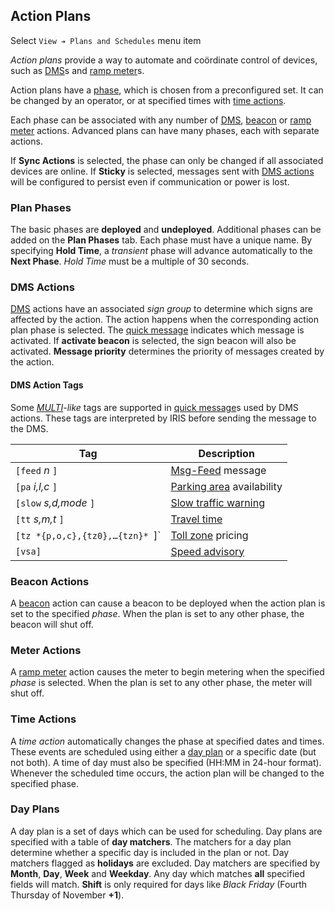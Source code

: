 ## Action Plans

Select `View ➔ Plans and Schedules` menu item

*Action plans* provide a way to automate and coördinate control of devices, such
as [DMS]s and [ramp meter]s.

Action plans have a [phase](#plan-phases), which is chosen from a preconfigured
set.  It can be changed by an operator, or at specified times with
[time actions](#time-actions).

Each phase can be associated with any number of [DMS](#dms-actions),
[beacon](#beacon-actions) or [ramp meter](#meter-actions) actions.  Advanced
plans can have many phases, each with separate actions.

If **Sync Actions** is selected, the phase can only be changed if all associated
devices are online.  If **Sticky** is selected, messages sent with
[DMS actions](#dms-actions) will be configured to persist even if communication
or power is lost.

### Plan Phases

The basic phases are **deployed** and **undeployed**.  Additional phases can be
added on the **Plan Phases** tab.  Each phase must have a unique name.
By specifying **Hold Time**, a *transient* phase will advance automatically to
the **Next Phase**.  *Hold Time* must be a multiple of 30 seconds.

### DMS Actions

[DMS] actions have an associated *sign group* to determine which signs are
affected by the action.  The action happens when the corresponding action plan
phase is selected.  The [quick message] indicates which message is activated.
If **activate beacon** is selected, the sign beacon will also be activated.
**Message priority** determines the priority of messages created by the action.

#### DMS Action Tags

Some *[MULTI]-like* tags are supported in [quick message]s used by DMS actions.
These tags are interpreted by IRIS before sending the message to the DMS.

Tag                             | Description
--------------------------------|-------------------
`[feed` *n* `]`                 | [Msg-Feed] message
`[pa` *i,l,c* `]`               | [Parking area] availability
`[slow` *s,d,mode* `]`          | [Slow traffic warning]
`[tt` *s,m,t* `]`               | [Travel time]
`[tz *{p,o,c},{tz0},…{tzn}* `]` | [Toll zone] pricing
`[vsa]`                         | [Speed advisory]

### Beacon Actions

A [beacon] action can cause a beacon to be deployed when the action plan is set
to the specified *phase*.  When the plan is set to any other phase, the beacon
will shut off.

### Meter Actions

A [ramp meter] action causes the meter to begin metering when the specified
*phase* is selected.  When the plan is set to any other phase, the meter will
shut off.

### Time Actions

A *time action* automatically changes the phase at specified dates and times.
These events are scheduled using either a [day plan](#day-plans) or a specific
date (but not both).  A time of day must also be specified (HH:MM in 24-hour
format).  Whenever the scheduled time occurs, the action plan will be changed to
the specified phase.

### Day Plans

A day plan is a set of days which can be used for scheduling.  Day plans are
specified with a table of **day matchers**.  The matchers for a day plan
determine whether a specific day is included in the plan or not.  Day matchers
flagged as **holidays** are excluded.  Day matchers are specified by **Month**,
**Day**, **Week** and **Weekday**.  Any day which matches **all** specified
fields will match.  **Shift** is only required for days like *Black Friday*
(Fourth Thursday of November **+1**).


[beacon]: admin_guide.html#beacons
[DMS]: dms.html
[Msg-Feed]: admin_guide.html#msg_feed
[MULTI]: dms.html#multi
[Parking area]: parking_areas.html
[quick message]: dms.html#quick-messages
[ramp meter]: ramp_meters.html
[Slow traffic warning]: slow_warning.html
[Toll zone]: tolling.html
[Travel time]: travel_time.html
[Speed advisory]: vsa.html
